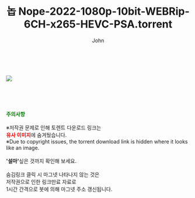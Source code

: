 ﻿---
layout: post
title:  "놉 Nope-2022-1080p-10bit-WEBRip-6CH-x265-HEVC-PSA.torrent"
author: John
categories: [ 영화 ]
tags: [  ]
image: https://torrentrj52.com/uploadfile/full/d89a5ee86ab7074d19529493c67a2280e95f424d.jpg 
description: "놉 Nope-2022-1080p-10bit-WEBRip-6CH-x265-HEVC-PSA torrent 정보 공유"
toc: true
toc_sticky: true
---

<br>
<p><img src="https://torrentrj52.com/uploadfile/full/d89a5ee86ab7074d19529493c67a2280e95f424d.jpg"/></p>
    
<br><br><br>
<p data-ke-size="size16"><b><span style="color: green;">주의사항</span></b><br /><br />※저작권 문제로 인해 토렌트 다운로드 링크는<br /><b><span style="color: red;">유사 이미지</span></b>에 숨겨뒀습니다.<br />※Due to copyright issues, the torrent download link is hidden where it looks like an image.<br /><br /><b>'설마'</b>싶은 것까지 확인해 보세요.<br /><br />숨김링크 클릭 시 마그넷 나타나지 않는 것은<br />저작권으로 인한 링크만료 자료로<br />1시간 간격으로 봇에 의해 마그넷 주소 갱신됩니다.</p>
